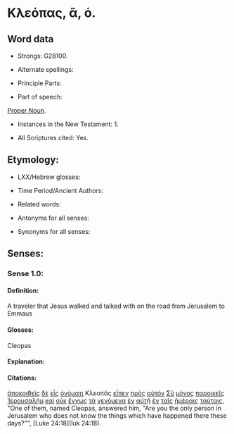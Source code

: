 # Κλεόπας, ᾶ, ὁ.

<!-- Status: S2=Needs2ndReview -->
<!-- Lexica used for edits: BDAG, FFM, LN, BN, A-S -->

## Word data

* Strongs: G28100.


* Alternate spellings:

* Principle Parts: 

* Part of speech: 

[Proper Noun](http://ugg.readthedocs.io/en/latest/proper_noun.html).

* Instances in the New Testament: 1.

* All Scriptures cited: Yes.

## Etymology: 

* LXX/Hebrew glosses: 

* Time Period/Ancient Authors: 

* Related words: 

* Antonyms for all senses:

* Synonyms for all senses: 

## Senses:

### Sense 1.0:

#### Definition: 

A traveler that Jesus walked and talked with on the road from Jerusalem to Emmaus

#### Glosses:

Cleopas

#### Explanation:

#### Citations:

[ἀποκριθεὶς](../G06110/01.md) [δὲ](../G11610/01.md) [εἷς](../G15200/01.md) [ὀνόματι](../G36860/01.md) Κλεοπᾶς [εἶπεν](../G30040/01.md) [πρὸς](../G43140/01.md) [αὐτόν](../G08460/01.md) [Σὺ](../G47710/01.md) [μόνος](../G34410/01.md) [παροικεῖς](../G39390/01.md) [Ἰερουσαλὴμ](../G24140/01.md) [καὶ](../G25320/01.md) [οὐκ](../G37560/01.md) [ἔγνως](../G10970/01.md) [τὰ](../G35880/01.md) [γενόμενα](../G10960/01.md) [ἐν](../G17220/01.md) [αὐτῇ](../G08460/01.md) [ἐν](../G17220/01.md) [ταῖς](../G35880/01.md) [ἡμέραις](../G22500/01.md) [ταύταις](../G37780/01.md), 
"One of them, named Cleopas, answered him, "Are you the only person in Jerusalem who does not know the things which have happened there these days?"", 
[Luke 24:18](luk 24:18).  

